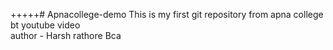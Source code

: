 +++++# Apnacollege-demo
This is my first git repository from apna college bt youtube video <br/>
author - Harsh rathore Bca

